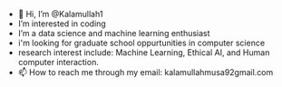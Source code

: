 - 👋 Hi, I’m @Kalamullah1
- I’m interested in coding
- I’m a data science and machine learning enthusiast 
- i'm looking for graduate school oppurtunities in computer science
- research interest include: Machine Learning, Ethical AI, and Human computer interaction.
- 📫 How to reach me through my email: 
kalamullahmusa92gmail.com

<!---
Kalamullah1/Kalamullah1 is a ✨ special ✨ repository because its `README.md` (this file) appears on your GitHub profile.
You can click the Preview link to take a look at your changes.
--->
